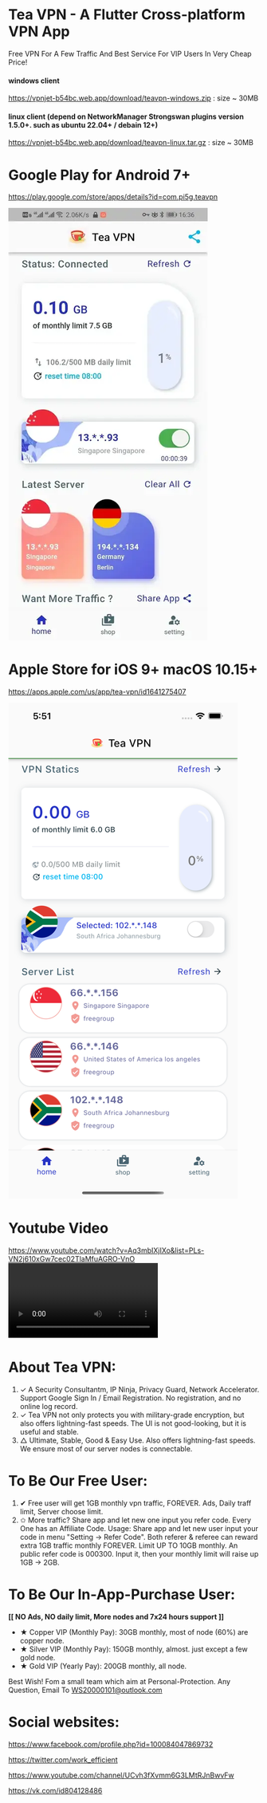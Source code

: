 # Tea VPN - A Flutter Cross-platform VPN App

Free VPN For A Few Traffic And Best Service For VIP Users In Very Cheap Price!

#### windows client 
https://vpnjet-b54bc.web.app/download/teavpn-windows.zip  : size ~ 30MB

#### linux client (depend on NetworkManager Strongswan plugins version 1.5.0+. such as ubuntu 22.04+ / debain 12+)  
https://vpnjet-b54bc.web.app/download/teavpn-linux.tar.gz  : size ~ 30MB

# Google Play for Android 7+

<https://play.google.com/store/apps/details?id=com.pi5g.teavpn>

![](screenshots/android.screenshot.com.pi5g.teavpn.webp)

# Apple Store for iOS 9+ macOS 10.15+

<https://apps.apple.com/us/app/tea-vpn/id1641275407>

![](screenshots/ios.screenshot.com.pi5g.teavpn.ios.png)

# Youtube Video
<https://www.youtube.com/watch?v=Aq3mbIXjIXo&list=PLs-VN2j610xGw7cec02TlaMfuAGRO-VnO>
![](screenrecords/com.pi5g.teavpn.mp4)


# About Tea VPN:
1. ✓ A Security Consultantm, IP Ninja, Privacy Guard, Network Accelerator. Support Google Sign In / Email Registration. No registration, and no online log record.
1. ✓ Tea VPN not only protects you with military-grade encryption, but also offers lightning-fast speeds.  The UI is not good-looking, but it is useful and stable. 
1. △ Ultimate, Stable, Good & Easy Use. Also offers lightning-fast speeds. We ensure most of our server nodes is connectable. 

# To Be Our Free User: 
1. ✔ Free user will get 1GB monthly vpn traffic, FOREVER. Ads, Daily traff limit, Server choose limit. 
1. ✩ More traffic? Share app and let new one input you refer code. Every One has an Affiliate Code. Usage: Share app and let new user input your code in menu "Setting -> Refer Code". Both referer & referee can reward extra 1GB traffic monthly FOREVER. Limit UP TO 10GB monthly. An public refer code is 000300. Input it, then your monthly limit will raise up 1GB -> 2GB. 

# To Be Our In-App-Purchase User: 

**[[ NO Ads, NO daily limit, More nodes and 7x24 hours support ]]**
* ★ Copper VIP (Monthly Pay): 30GB monthly,  most of node (60%) are copper node. 
* ★ Silver VIP (Monthly Pay): 150GB monthly, almost. just except a few gold node. 
* ★ Gold VIP   (Yearly  Pay): 200GB monthly, all node. 

Best Wish! Fom a small team which aim at Personal-Protection. Any Question, Email To WS20000101@outlook.com

# Social websites:

<https://www.facebook.com/profile.php?id=100084047869732>

<https://twitter.com/work_efficient>

<https://www.youtube.com/channel/UCvh3fXvmm6G3LMtRJnBwvFw>

<https://vk.com/id804128486>
